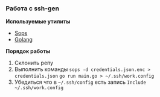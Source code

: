 ### Работа с ssh-gen



**Используемые утилиты**

- [Sops](https://github.com/mozilla/sops/releases)
- [Golang](https://golang.org/doc/install)

**Порядок работы**

1. Склонить репу
2. Выполнить команды
    `sops -d credentials.json.enc > credentials.json`
    `go run main.go > ~/.ssh/work.config`
3. Убедиться что в `~/.ssh/config` есть запись `Include ~/.ssh/work.config`

